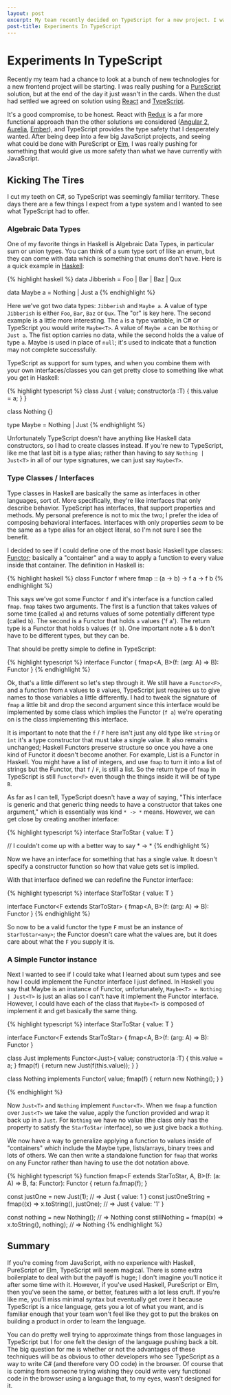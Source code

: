 ```yaml
---
layout: post
excerpt: My team recently decided on TypeScript for a new project. I was really pushing for PureScript, but you can't win them all. I wonder though, can you recreate some of things from PureScript/Haskell in TypeScript?
post-title: Experiments In TypeScript
---
```


# Experiments In TypeScript

Recently my team had a chance to look at a bunch of new technologies for a new
frontend project will be starting. I was really pushing for a
[PureScript](http://www.purescript.org/) solution, but at the end of the day it
just wasn't in the cards. When the dust had settled we agreed on solution using
[React](https://facebook.github.io/react/) and
[TypeScript](http://www.typescriptlang.org/).

It's a good compromise, to be honest. React with [Redux](http://redux.js.org/)
is a far more functional approach than the other solutions we considered
([Angular 2](https://angular.io/), [Aurelia](http://aurelia.io/),
[Ember](http://emberjs.com/)), and TypeScript provides the type safety that I
desperately wanted. After being deep into a few big JavaScript projects, and
seeing what could be done with PureScript or [Elm](http://elm-lang.org/),
I was really pushing for something that would give us more safety than what we
have currently with JavaScript.

## Kicking The Tires

I cut my teeth on C#, so TypeScript was seemingly familiar territory. These days
there are a few things I expect from a type system and I wanted to see what
TypeScript had to offer.

### Algebraic Data Types

One of my favorite things in Haskell is Algebraic Data Types, in particular sum
or union types. You can think of a sum type sort of like an enum, but they can
come with data which is something that enums don't have. Here is a quick example
in [Haskell](https://haskell-lang.org/):

{% highlight haskell %}
data Jibberish = Foo | Bar | Baz | Qux

data Maybe a = Nothing | Just a
{% endhighlight %}

Here we've got two data types: `Jibberish` and `Maybe a`. A value of type
`Jibberish` is either `Foo`, `Bar`, `Baz` or `Qux`. The "or" is key here. The
second example is a little more interesting. The `a` is a type variable, in C#
or TypeScript you would write ```Maybe<T>```. A value of `Maybe a` can be
`Nothing` or `Just a`. The fist option carries no data, while the second holds
the a value of type `a`. Maybe is used in place of `null`; it's used to indicate
that a function may not complete successfully.

TypeScript as support for sum types, and when you combine them with your own
interfaces/classes you can get pretty close to something like what you get in
Haskell:

{% highlight typescript %}
class Just<T> {
  value;
  constructor(a :T) { this.value = a; }
}

class Nothing {}

type Maybe<T> = Nothing | Just<T>
{% endhighlight %}

Unfortunately TypeScript doesn't have anything like Haskell data constructors,
so I had to create classes instead. If you're new to TypeScript, like me that
last bit is a type alias; rather than having to say `Nothing | Just<T>` in all
of our type signatures, we can just say `Maybe<T>`.

### Type Classes / Interfaces

Type classes in Haskell are basically the same as interfaces in other languages,
sort of. More specifically, they're like interfaces that only describe behavior.
TypeScript has interfaces, that support properties and methods. My personal
preference is not to mix the two; I prefer the idea of composing behavioral
interfaces. Interfaces with only properties *seem* to be
the same as a type alias for an object literal, so I'm not sure I see the
benefit.

I decided to see if I could define one of the most basic Haskell type classes:
[Functor](https://wiki.haskell.org/Typeclassopedia#Functor); basically a
"container" and a way to apply a function to every value inside that container.
The definition in Haskell is:

{% highlight haskell %}
class Functor f where
  fmap :: (a -> b) -> f a -> f b
{% endhighlight %}

This says we've got some Functor `f` and it's interface is a function called
`fmap`. `fmap` takes two arguments. The first is a function that takes values
of some time (called `a`) and returns values of some potentially different type
(called `b`). The second is a Functor that holds `a` values ('f a'). The return
type is a Functor that holds `b` values (`f b`). One important note `a` & `b`
don't have to be different types, but they can be.

That should be pretty simple to define in TypeScript:

{% highlight typescript %}
interface Functor<F> {
  fmap<A, B>(f: (arg: A) => B): Functor<F>
}
{% endhighlight %}

Ok, that's a little different so let's step through it. We still have a
`Functor<F>`, and a function from `A` values to `B` values, TypeScript just
requires us to give names to those variables a little differently. I had to
tweak the signature of `fmap` a little bit and drop the second argument since
this interface would be implemented by some class which implies the Functor
(`f a`) we're operating on is the class implementing this interface.

It is important to note that the `f` / `F` here isn't just any old type like
`string` or `int` it's a type constructor that must take a single value. It also
remains unchanged; Haskell Functors preserve structure so once you have a one
kind of Functor it doesn't become another. For example, List is a Functor in
Haskell. You might have a list of integers, and use `fmap` to turn it into a
list of strings but the Functor, that `f` / `F`, is still a list. So the return
type of `fmap` in TypeScript is still `Functor<F>` even though the things inside
it will be of type `B`.

As far as I can tell, TypeScript doesn't have a way of saying, "This interface
is generic and that generic thing needs to have a constructor that takes one
argument," which is essentially was kind `* -> *` means. However, we can get
close by creating another interface:

{% highlight typescript %}
interface StarToStar<T> {
  value: T
}

// I couldn't come up with a better way to say * -> *
{% endhighlight %}

Now we have an interface for something that has a single value. It doesn't
specify a constructor function so how that value gets set is implied.

With that interface defined we can redefine the Functor interface:

{% highlight typescript %}
interface StarToStar<T> {
  value: T
}

interface Functor<F extends StarToStar<any>> {
  fmap<A, B>(f: (arg: A) => B): Functor<F>
}
{% endhighlight %}

So now to be a valid functor the type `F` must be an instance of
`StarToStar<any>`; the Functor doesn't care what the values are, but it does
care about what the `F` you supply it is.

### A Simple Functor instance

Next I wanted to see if I could take what I learned about sum types and see
how I could implement the Functor interface I just defined. In Haskell you say
that Maybe is an instance of Functor, unfortunately,
`Maybe<T> = Nothing | Just<T>` is just an alias so I can't have it implement the
Functor interface. However, I could have each of the class that `Maybe<T>` is
composed of implement it and get basically the same thing.

{% highlight typescript %}
interface StarToStar<T> {
  value: T
}

interface Functor<F extends StarToStar<any>> {
  fmap<A, B>(f: (arg: A) => B): Functor<F>
}

class Just<T> implements Functor<Just<T>>{
  value;
  constructor(a :T) { this.value = a; }
  fmap(f) {
    return new Just(f(this.value));
  }
}

class Nothing implements Functor<Nothing>{
  value;
  fmap(f) {
    return new Nothing();
  }
}

{% endhighlight %}

Now `Just<T>` and `Nothing` implement `Functor<T>`. When we `fmap` a function
over `Just<T>` we take the value, apply the function provided and wrap it back
up in a `Just`. For `Nothing` we have no value (the class only has the property
to satisfy the `StarToStar` interface), so we just give back a `Nothing`.

We now have a way to generalize applying a function to values inside of
"containers" which include the Maybe type, lists/arrays, binary trees and lots
of others. We can then write a standalone function for `fmap` that works on any
Functor rather than having to use the dot notation above.

{% highlight typescript %}
function fmap<F extends StarToStar<any>, A, B>(f: (a: A) => B, fa: Functor<F>): Functor<F> {
  return fa.fmap(f);
}

const justOne = new Just(1); // => Just { value: 1 }
const justOneString = fmap((x) => x.toString(), justOne); // => Just { value: '1' }

const nothing = new Nothing(); // => Nothing
const stillNothing = fmap((x) => x.toString(), nothing); // => Nothing
{% endhighlight %}

## Summary

If you're coming from JavaScript, with no experience with Haskell, PureScript
or Elm, TypeScript will seem magical. There is some extra boilerplate to deal
with but the payoff is huge; I don't imagine you'll notice it after some time
with it. However, if you've used Haskell, PureScript or Elm, then you've seen
the same, or better, features with a lot less cruft. If you're like me, you'll
miss minimal syntax but eventually get over it because TypeScript is a nice
language, gets you a lot of what you want, and is familiar enough that your team
won't feel like they got to put the brakes on building a product in order to
learn the language.

You can do pretty well trying to approximate things from those languages in
TypeScript but I for one felt the design of the language pushing back a bit.
The big question for me is whether or not the advantages of these techniques
will be as obvious to other developers who see TypeScript as a way to write C#
(and therefore very OO code) in the browser. Of course that is coming from
someone trying wishing they could write very functional code in the browser
using a language that, to my eyes, wasn't designed for it.
